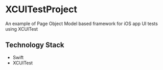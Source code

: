 # XCUITestProject
An example of Page Object Model based framework for iOS app UI tests using XCUITest

## Technology Stack

- Swift
- XCUITest
